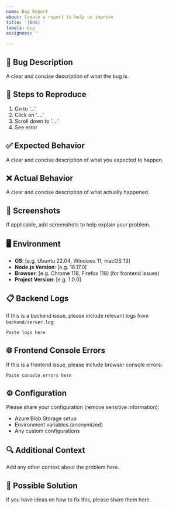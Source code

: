 ```yaml
---
name: Bug Report
about: Create a report to help us improve
title: '[BUG] '
labels: bug
assignees: ''

---
```


## 🐛 Bug Description
A clear and concise description of what the bug is.

## 🔄 Steps to Reproduce
1. Go to '...'
2. Click on '....'
3. Scroll down to '....'
4. See error

## ✅ Expected Behavior
A clear and concise description of what you expected to happen.

## ❌ Actual Behavior
A clear and concise description of what actually happened.

## 📸 Screenshots
If applicable, add screenshots to help explain your problem.

## 🖥️ Environment
- **OS**: [e.g. Ubuntu 22.04, Windows 11, macOS 13]
- **Node.js Version**: [e.g. 18.17.0]
- **Browser**: [e.g. Chrome 118, Firefox 119] (for frontend issues)
- **Project Version**: [e.g. 1.0.0]

## 📋 Backend Logs
If this is a backend issue, please include relevant logs from `backend/server.log`:
```
Paste logs here
```

## 🌐 Frontend Console Errors
If this is a frontend issue, please include browser console errors:
```
Paste console errors here
```

## ⚙️ Configuration
Please share your configuration (remove sensitive information):
- Azure Blob Storage setup
- Environment variables (anonymized)
- Any custom configurations

## 🔍 Additional Context
Add any other context about the problem here.

## 📝 Possible Solution
If you have ideas on how to fix this, please share them here.
